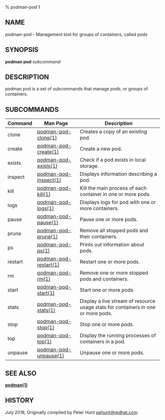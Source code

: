 % podman-pod 1

## NAME

podman\-pod - Management tool for groups of containers, called pods

## SYNOPSIS

**podman pod** _subcommand_

## DESCRIPTION

podman pod is a set of subcommands that manage pods, or groups of containers.

## SUBCOMMANDS

| Command | Man Page                                                  | Description                                                                       |
| ------- | --------------------------------------------------------- | --------------------------------------------------------------------------------- |
| clone   | [podman-pod-clone(1)](podman-pod/podman-pod-clone.md)     | Creates a copy of an existing pod.                                                |
| create  | [podman-pod-create(1)](podman-pod/podman-pod-create.md)   | Create a new pod.                                                                 |
| exists  | [podman-pod-exists(1)](podman-pod/podman-pod-exists.md)   | Check if a pod exists in local storage.                                           |
| inspect | [podman-pod-inspect(1)](podman-pod/podman-pod-inspect.md) | Displays information describing a pod.                                            |
| kill    | [podman-pod-kill(1)](podman-pod/podman-pod-kill.md)       | Kill the main process of each container in one or more pods.                      |
| logs    | [podman-pod-logs(1)](podman-pod/podman-pod-logs.md)       | Displays logs for pod with one or more containers.                                |
| pause   | [podman-pod-pause(1)](podman-pod/podman-pod-pause.md)     | Pause one or more pods.                                                           |
| prune   | [podman-pod-prune(1)](podman-pod/podman-pod-prune.md)     | Remove all stopped pods and their containers.                                     |
| ps      | [podman-pod-ps(1)](podman-pod/podman-pod-ps.md)           | Prints out information about pods.                                                |
| restart | [podman-pod-restart(1)](podman-pod/podman-pod-restart.md) | Restart one or more pods.                                                         |
| rm      | [podman-pod-rm(1)](podman-pod/podman-pod-rm.md)           | Remove one or more stopped pods and containers.                                   |
| start   | [podman-pod-start(1)](podman-pod/podman-pod-start.md)     | Start one or more pods.                                                           |
| stats   | [podman-pod-stats(1)](podman-pod/podman-pod-stats.md)     | Display a live stream of resource usage stats for containers in one or more pods. |
| stop    | [podman-pod-stop(1)](podman-pod/podman-pod-stop.md)       | Stop one or more pods.                                                            |
| top     | [podman-pod-top(1)](podman-pod/podman-pod-top.md)         | Display the running processes of containers in a pod.                             |
| unpause | [podman-pod-unpause(1)](podman-pod/podman-pod-unpause.md) | Unpause one or more pods.                                                         |

## SEE ALSO

**[podman(1)](podman.md)**

## HISTORY

July 2018, Originally compiled by Peter Hunt <pehunt@redhat.com>
